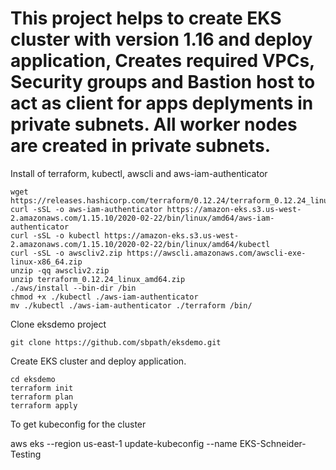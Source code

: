 # This project helps to create EKS cluster with version 1.16 and deploy application, Creates required VPCs, Security groups and Bastion host to act as client for apps deplyments in private subnets. All worker nodes are created in private subnets.

Install of terraform, kubectl, awscli and aws-iam-authenticator

```shell
wget https://releases.hashicorp.com/terraform/0.12.24/terraform_0.12.24_linux_amd64.zip
curl -sSL -o aws-iam-authenticator https://amazon-eks.s3.us-west-2.amazonaws.com/1.15.10/2020-02-22/bin/linux/amd64/aws-iam-authenticator
curl -sSL -o kubectl https://amazon-eks.s3.us-west-2.amazonaws.com/1.15.10/2020-02-22/bin/linux/amd64/kubectl
curl -sSL -o awscliv2.zip https://awscli.amazonaws.com/awscli-exe-linux-x86_64.zip
unzip -qq awscliv2.zip
unzip terraform_0.12.24_linux_amd64.zip 
./aws/install --bin-dir /bin
chmod +x ./kubectl ./aws-iam-authenticator
mv ./kubectl ./aws-iam-authenticator ./terraform /bin/
```

Clone eksdemo project

```shell
git clone https://github.com/sbpath/eksdemo.git
```

Create EKS cluster and deploy application.

```shell
cd eksdemo
terraform init
terraform plan
terraform apply
```

To get kubeconfig for the cluster

aws eks --region us-east-1 update-kubeconfig --name EKS-Schneider-Testing

